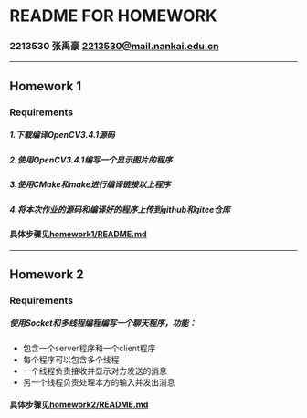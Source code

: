 # README FOR HOMEWORK
### 2213530 张禹豪 2213530@mail.nankai.edu.cn
------
## Homework 1
### Requirements
##### 1.下载编译OpenCV3.4.1源码
##### 2.使用OpenCV3.4.1编写一个显示图片的程序
##### 3.使用CMake和make进行编译链接以上程序
##### 4.将本次作业的源码和编译好的程序上传到github和gitee仓库
#### 具体步骤见[homework1/README.md](homework1/README.md)

------

## Homework 2
### Requirements
##### 使用Socket和多线程编程编写一个聊天程序，功能：
- 包含一个server程序和一个client程序
- 每个程序可以包含多个线程
- 一个线程负责接收并显示对方发送的消息
- 另一个线程负责处理本方的输入并发出消息
#### 具体步骤见[homework2/README.md](homework2/README.md)